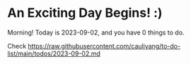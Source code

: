 # An Exciting Day Begins! :)

Morning! Today is 2023-09-02, and you have 0 things to do.

Check https://raw.githubusercontent.com/cauliyang/to-do-list/main/todos/2023-09-02.md